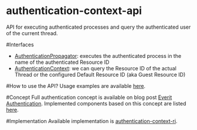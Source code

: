 authentication-context-api
==========================

API for executing authenticated processes and query the authenticated user of 
the current thread.

#Interfaces
 - [AuthenticationPropagator][3]: executes the authenticated process in the 
 name of the authenticated Resource ID
 - [AuthenticationContext][4]: we can query the Resource ID of the actual 
 Thread or the configured Default Resource ID (aka Guest Resource ID)

#How to use the API?
Usage examples are available [here][5].

#Concept
Full authentication concept is available on blog post [Everit Authentication][2].
Implemented components based on this concept are listed [here][6].

#Implementation
Available implementation is [authentication-context-ri][1].

[1]: https://github.com/everit-org/authentication-context-ri
[2]: http://everitorg.wordpress.com/2014/07/31/everit-authentication/
[3]: http://attilakissit.wordpress.com/2014/07/09/everit-authentication/#authentication_propagator
[4]: http://attilakissit.wordpress.com/2014/07/09/everit-authentication/#authentication_context
[5]: http://attilakissit.wordpress.com/2014/07/09/everit-authentication/#using_ap_ac
[6]: http://everitorg.wordpress.com/2014/07/31/everit-authentication-implemented-and-released-2/
